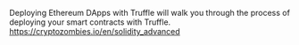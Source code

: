 Deploying Ethereum DApps with Truffle will walk you through the process of deploying your smart contracts with Truffle.
https://cryptozombies.io/en/solidity_advanced 

